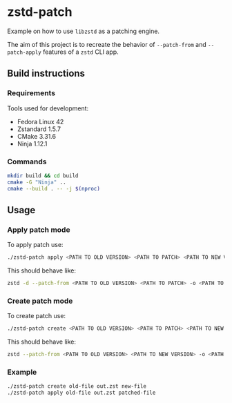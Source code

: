 # zstd-patch

Example on how to use `libzstd` as a patching engine.

The aim of this project is to recreate the behavior of `--patch-from` and `--patch-apply` features of a `zstd` CLI app.

## Build instructions

### Requirements

Tools used for development:

- Fedora Linux 42
- Zstandard 1.5.7
- CMake 3.31.6
- Ninja 1.12.1

### Commands

```bash
mkdir build && cd build
cmake -G "Ninja" ..
cmake --build . -- -j $(nproc)
```

## Usage

### Apply patch mode

To apply patch use:

```bash
./zstd-patch apply <PATH TO OLD VERSION> <PATH TO PATCH> <PATH TO NEW VERSION>
```

This should behave like:

```bash
zstd -d --patch-from <PATH TO OLD VERSION> <PATH TO PATCH> -o <PATH TO NEW VERSION>
```

### Create patch mode

To create patch use:

```bash
./zstd-patch create <PATH TO OLD VERSION> <PATH TO PATCH> <PATH TO NEW VERSION>
```

This should behave like:

```bash
zstd --patch-from <PATH TO OLD VERSION> <PATH TO NEW VERSION> -o <PATH TO PATCH>
```

### Example

```bash
./zstd-patch create old-file out.zst new-file
./zstd-patch apply old-file out.zst patched-file
```
